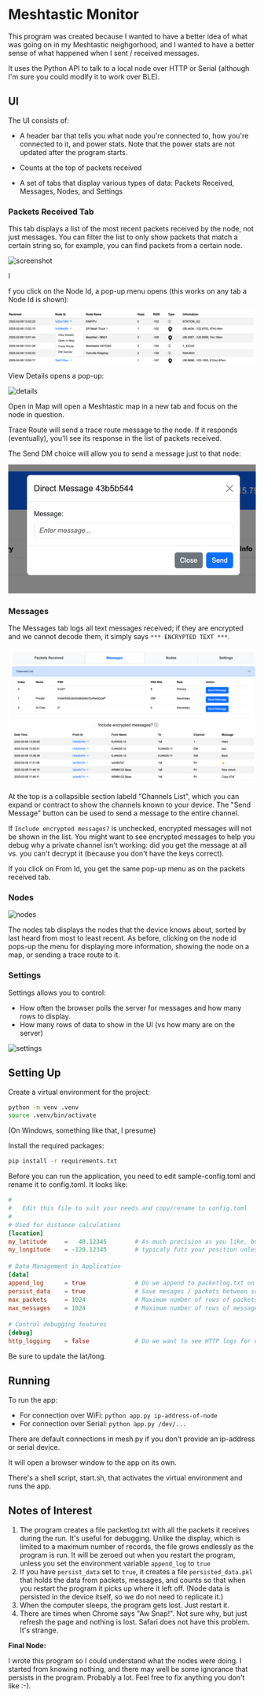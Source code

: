# Meshtastic Monitor

This program was created because I wanted to have a better idea of what was going on in my Meshtastic neighgorhood, and I wanted to have a better sense of what happened when I sent / received messages.

It uses the Python API to talk to a local node over HTTP or Serial (although I'm sure you could modify it to work over BLE).

## UI

The UI consists of:

* A header bar that tells you what node you're connected to, how you're connected to it, and power stats.  Note that the power stats are not updated after the program starts.

* Counts at the top of packets received
* A set of tabs that display various types of data: Packets Received, Messages, Nodes, and Settings



### Packets Received Tab

This tab displays a list of the most recent packets received by the node, not just messages.  You can filter the list to only show packets that match a certain string so, for example, you can find packets from a certain node.

![screenshot](doc/screenshot.png)

I

f you click on the Node Id, a pop-up menu opens (this works on any tab a Node Id is shown):

![packetmenu](doc/packetmenu.png)

View Details opens a pop-up:

![details](doc/details.png)

Open in Map will open a Meshtastic map in a new tab and focus on the node in question.

Trace Route will send a trace route message to the node.  If it responds (eventually), you'll see its response in the list of packets received.

The Send DM choice will allow you to send a message just to that node:

![direct-message](doc/direct-message.png)





### Messages

The Messages tab logs all text messages received; if they are encrypted and we cannot decode them, it simply says `*** ENCRYPTED TEXT ***`.

![messages-tab](doc/messages-tab.png)

At the top is a collapsible section labeld "Channels List", which you can expand or contract to show the channels known to your device.  The "Send Message" button can be used to send a message to the entire channel.

If `Include encrypted messages?` is unchecked, encrypted messages will not be shown in the list.  You might want to see encrypted messages to help you debug why a private channel isn't working: did you get the message at all vs. you can't decrypt it (because you don't have the keys correct).

If you click on From Id, you get the same pop-up menu as on the packets received tab.

### Nodes

![nodes](doc/nodes.png)

The nodes tab displays the nodes that the device knows about, sorted by last heard from most to least recent.  As before, clicking on the node id pops-up the menu for displaying more information, showing the node on a map, or sending a trace route to it.

### Settings

Settings allows you to control:

* How often the browser polls the server for messages and how many rows to display.
* How many rows of data to show in the UI (vs how many are on the server)

![settings](doc/settings.png)



## Setting Up

Create a virtual environment for the project:

```sh
python -m venv .venv
source .venv/bin/activate
```

(On Windows, something like that, I presume)



Install the required packages:

```sh
pip install -r requirements.txt
```



Before you can run the application, you need to edit sample-config.toml and rename it to config.toml.  It looks like:

```toml
#
#   Edit this file to suit your needs and copy/rename to config.toml
#
# Used for distance calculations
[location]
my_latitude     =   40.12345        # As much precision as you like, but remember that Meshtastic reporting will
my_longitude    = -120.12345        # typicaly futz your position unless you tell it to be precise.

# Data Management in Application
[data]
append_log      = true              # Do we append to packetlog.txt on start, or create a new one?
persist_data    = true              # Save mesages / packets between sessions?
max_packets     = 1024              # Maximum number of rows of packets we keep on the server (vs. displayed to user)?
max_messages    = 1024              # Maximum number of rows of messages we keep (vs. displayed to user)?

# Control debugging features
[debug]
http_logging    = false             # Do we want to see HTTP logs for every call from the app?
```

Be sure to update the lat/long.



## Running



To run the app:

* For connection over WiFi: `python app.py ip-address-of-node`
* For connection over Serial: `python app.py /dev/...`

There are default connections in mesh.py if you don't provide an ip-address or serial device.

It will open a browser window to the app on its own.

There's a shell script, start.sh, that activates the virtual environment and runs the app.



## Notes of Interest



1. The program creates a file packetlog.txt with all the packets it receives during the run.  It's useful for debugging.  Unlike the display, which is limited to a maximum number of records, the file grows endlessly as the program is run.  It will be zeroed out when you restart the program, unless you set the environment variable `append_log` to `true`
2. If you have `persist_data` set to `true`, it creates a file `persisted_data.pkl` that holds the data from packets, messages, and counts so that when you restart the program it picks up where it left off.  (Node data is persisted in the device itself, so we do not need to replicate it.)
3. When the computer sleeps, the program gets lost.  Just restart it.
4. There are times when Chrome says "Aw Snap!".  Not sure why, but just refresh the page and nothing is lost.  Safari does not have this problem.  It's strange.



**Final Node:**

I wrote this program so I could understand what the nodes were doing.  I started from knowing nothing, and there may well be some ignorance that persists in the program. Probably a lot.  Feel free to fix anything you don't like :-).

